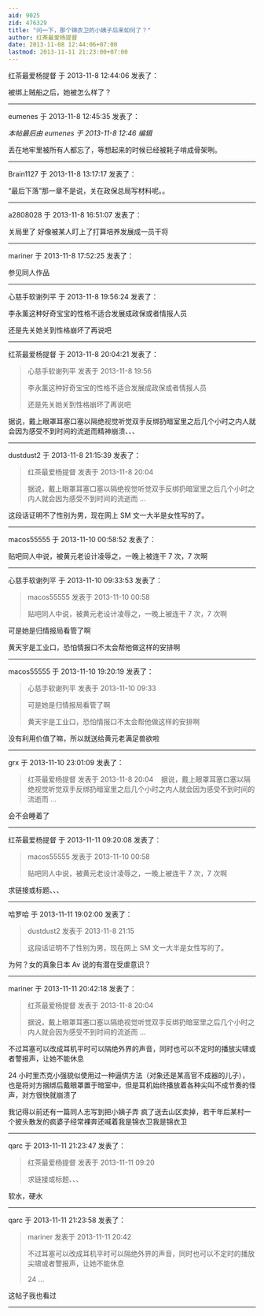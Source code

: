 ```yaml
---
aid: 9025
zid: 476329
title: "问一下，那个锦衣卫的小姨子后来如何了？"
author: 红茶最爱杨提督
date: 2013-11-08 12:44:06+07:00
lastmod: 2013-11-11 21:23:00+07:00
---
```


红茶最爱杨提督 于 2013-11-8 12:44:06 发表了：

被绑上贼船之后，她被怎么样了？

---

eumenes 于 2013-11-8 12:45:35 发表了：

_本帖最后由 eumenes 于 2013-11-8 12:46 编辑_

丢在地牢里被所有人都忘了，等想起来的时候已经被耗子啃成骨架咧。

---

Brain1127 于 2013-11-8 13:17:17 发表了：

“最后下落”那一章不是说，关在政保总局写材料呢。。

---

a2808028 于 2013-11-8 16:51:07 发表了：

关局里了 好像被某人盯上了打算培养发展成一员干将

---

mariner 于 2013-11-8 17:52:25 发表了：

参见同人作品

---

心慈手软谢列平 于 2013-11-8 19:56:24 发表了：

李永薰这种好奇宝宝的性格不适合发展成政保或者情报人员

还是先关她关到性格崩坏了再说吧

---

红茶最爱杨提督 于 2013-11-8 20:04:21 发表了：

> 心慈手软谢列平 发表于 2013-11-8 19:56
>
> 李永薰这种好奇宝宝的性格不适合发展成政保或者情报人员
>
> 还是先关她关到性格崩坏了再说吧

据说，戴上眼罩耳塞口塞以隔绝视觉听觉双手反绑扔暗室里之后几个小时之内人就会因为感受不到时间的流逝而精神崩溃、、、

---

dustdust2 于 2013-11-8 21:15:39 发表了：

> 红茶最爱杨提督 发表于 2013-11-8 20:04
>
> 据说，戴上眼罩耳塞口塞以隔绝视觉听觉双手反绑扔暗室里之后几个小时之内人就会因为感受不到时间的流逝而 ...

这段话证明不了性别为男，现在网上 SM 文一大半是女性写的了。

---

macos55555 于 2013-11-10 00:58:52 发表了：

贴吧同人中说，被黄元老设计凌辱之，一晚上被连干 7 次，7 次啊

---

心慈手软谢列平 于 2013-11-10 09:33:53 发表了：

> macos55555 发表于 2013-11-10 00:58
>
> 贴吧同人中说，被黄元老设计凌辱之，一晚上被连干 7 次，7 次啊

可是她是归情报局看管了啊

黄天宇是工业口，恐怕情报口不太会帮他做这样的安排啊

---

macos55555 于 2013-11-10 19:20:19 发表了：

> 心慈手软谢列平 发表于 2013-11-10 09:33
>
> 可是她是归情报局看管了啊
>
> 黄天宇是工业口，恐怕情报口不太会帮他做这样的安排啊

没有利用价值了嘛，所以就送给黄元老满足兽欲啦

---

grx 于 2013-11-10 23:01:09 发表了：

> 红茶最爱杨提督 发表于 2013-11-8 20:04
> &nbsp;&nbsp;
> 据说，戴上眼罩耳塞口塞以隔绝视觉听觉双手反绑扔暗室里之后几个小时之内人就会因为感受不到时间的流逝而 ...

会不会睡着了

---

红茶最爱杨提督 于 2013-11-11 09:20:08 发表了：

> macos55555 发表于 2013-11-10 00:58
>
> 贴吧同人中说，被黄元老设计凌辱之，一晚上被连干 7 次，7 次啊

求链接或标题、、、

---

哈罗哈 于 2013-11-11 19:02:00 发表了：

> dustdust2 发表于 2013-11-8 21:15
>
> 这段话证明不了性别为男，现在网上 SM 文一大半是女性写的了。

为何？女的真象日本 Av 说的有潜在受虐意识？

---

mariner 于 2013-11-11 20:42:18 发表了：

> 红茶最爱杨提督 发表于 2013-11-8 20:04
>
> 据说，戴上眼罩耳塞口塞以隔绝视觉听觉双手反绑扔暗室里之后几个小时之内人就会因为感受不到时间的流逝而 ...

不过耳塞可以改成耳机平时可以隔绝外界的声音，同时也可以不定时的播放尖啸或者警报声，让她不能休息

24 小时里杰克小强貌似使用过一种逼供方法（对象还是某高官不成器的儿子），也是将对方捆绑后戴眼罩置于暗室中，但是耳机始终播放着各种尖叫不成节奏的怪声，对方很快就崩溃了

我记得以前还有一篇同人志写到把小姨子弄 疯了送去山区卖掉，若干年后某村一个披头散发的疯婆子经常裸奔还喊着我是锦衣卫我是锦衣卫

---

qarc 于 2013-11-11 21:23:47 发表了：

> 红茶最爱杨提督 发表于 2013-11-11 09:20
>
> 求链接或标题、、、

软水，硬水

---

qarc 于 2013-11-11 21:23:58 发表了：

> mariner 发表于 2013-11-11 20:42
>
> 不过耳塞可以改成耳机平时可以隔绝外界的声音，同时也可以不定时的播放尖啸或者警报声，让她不能休息
>
> 24 ...

这帖子我也看过

---
